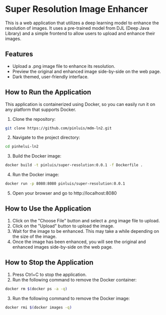 # Super Resolution Image Enhancer

This is a web application that utilizes a deep learning model to enhance the resolution of images. It uses a pre-trained model from DJL (Deep Java Library) and a simple frontend to allow users to upload and enhance their images.

## Features

- Upload a .png image file to enhance its resolution.
- Preview the original and enhanced image side-by-side on the web page.
- Dark themed, user-friendly interface.

## How to Run the Application

This application is containerized using Docker, so you can easily run it on any platform that supports Docker.

1. Clone the repository:

```bash
git clone https://github.com/pinluis/mdm-ln2.git
```

2. Navigate to the project directory:

```bash
cd pinhelui-ln2
```

3. Build the Docker image:

```bash
docker build -t pinluis/super-resolution:0.0.1 -f Dockerfile .
```

4. Run the Docker image:

```bash
docker run -p 8080:8080 pinluis/super-resolution:0.0.1
```

5. Open your browser and go to http://localhost:8080

## How to Use the Application

1. Click on the "Choose File" button and select a .png image file to upload.
2. Click on the "Upload" button to upload the image.
3. Wait for the image to be enhanced. This may take a while depending on the size of the image.
4. Once the image has been enhanced, you will see the original and enhanced images side-by-side on the web page.

## How to Stop the Application

1. Press Ctrl+C to stop the application.
2. Run the following command to remove the Docker container:

```bash
docker rm $(docker ps -a -q)
```

3. Run the following command to remove the Docker image:

```bash
docker rmi $(docker images -q)
```

